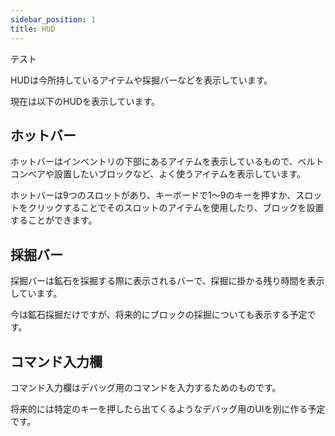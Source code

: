 ```yaml
---
sidebar_position: 1
title: HUD
---
```


テスト

HUDは今所持しているアイテムや採掘バーなどを表示しています。

現在は以下のHUDを表示しています。

## ホットバー

ホットバーはインベントリの下部にあるアイテムを表示しているもので、ベルトコンベアや設置したいブロックなど、よく使うアイテムを表示しています。

ホットバーは9つのスロットがあり、キーボードで1～9のキーを押すか、スロットをクリックすることでそのスロットのアイテムを使用したり、ブロックを設置することができます。

## 採掘バー

採掘バーは鉱石を採掘する際に表示されるバーで、採掘に掛かる残り時間を表示しています。

今は鉱石採掘だけですが、将来的にブロックの採掘についても表示する予定です。

## コマンド入力欄

コマンド入力欄はデバッグ用のコマンドを入力するためのものです。

将来的には特定のキーを押したら出てくるようなデバッグ用のUIを別に作る予定です。